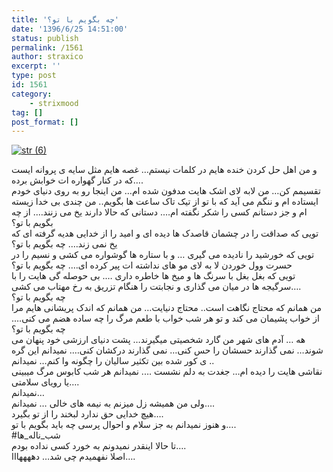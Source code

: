 ```yaml
---
title: 'چه بگویم با تو؟'
date: '1396/6/25 14:51:00'
status: publish
permalink: /1561
author: straxico
excerpt: ''
type: post
id: 1561
category:
    - strixmood
tag: []
post_format: []
---
```

[![str (6)](../../uploads/2015/08/str-6.jpg)](http://localhost/wp-content/uploads/2015/08/str-6.jpg)

و من اهل حل کردن خنده هایم در کلمات نیستم… غصه هایم مثل سایه ی پروانه ایست که در کنار گهواره ات خوابش برده….  
تقسیمم کن… من لابه لای اشک هایت مدفون شده ام… من اینجا رو به روی دنیای خودم ایستاده ام و ننگم می آید که با تو از تیک تاک ساعت ها بگویم.. من چندی بی خدا زیسته ام و جز دستانم کسی را شکر نگفته ام…. دستانی که حالا دارند یخ می زنند…. از چه بگویم با تو؟  
تویی که صداقت را در چشمان قاصدک ها دیده ای و امید را از خدایی هدیه گرفته ای که یخ نمی زند…. چه بگویم با تو؟  
تویی که خورشید را نادیده می گیری … و با ستاره ها گوشواره می کشی و نسیم را در حسرت وول خوردن لا به لای مو های نداشته ات پیر کرده ای…. چه بگویم با تو؟  
تویی که بغل بغل با سرنگ ها و میخ ها خاطره داری …. بی حوصله گی هایت را با سرگیجه ها در میان می گذاری و نجابتت را هنگام تزریق به رخ مهتاب می کشی….  
چه بگویم با تو؟  
من همانم که محتاج نگاهت است.. محتاج دنیایت… من همانم که اندک پریشانی هایم مرا از خواب پشیمان می کند و تو هر شب خواب با طعم مرگ را چه ساده هضم می کنی…. چه بگویم با تو؟  
هه … آدم های شهر من گارد شخصیتی میگیرند… پشت دنیای ارزشی خود پنهان می شوند… نمی گذارند حسشان را حس کنی… نمی گذارند درکشان کنی…. نمیدانم این گره ی کور شده بین تکثیر سالیان را چگونه وا کنم… نمیدانم ..  
نقاشی هایت را دیده ام… جغدت به دلم نشست …. نمیدانم هر شب کابوس مرگ میبینی یا رویای سلامتی….  
نمیدانم…  
ولی من همیشه زل میزنم به نیمه های خالی … نمیدانم….  
هیچ خدایی حق ندارد لبخند را از تو بگیرد….  
و هنوز نمیدانم به جز سلام و احوال پرسی چه باید بگویم با تو….  
\#شب\_ناله\_ها  
تا حالا اینقدر نمیدونم به خورد کسی نداده بودم….  
اصلا نفهمیدم چی شد… دههههااا….